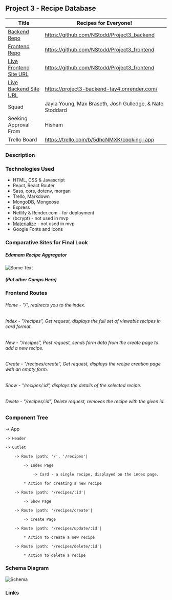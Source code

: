 ## Project 3 - Recipe Database

|Title|Recipes for Everyone!|
|-|-|
|[Backend Repo](https://github.com/NStodd/Project3_backend)|https://github.com/NStodd/Project3_backend|
|[Frontend Repo](https://github.com/NStodd/Project3_frontend)|https://github.com/NStodd/Project3_frontend|
|[Live Frontend Site URL](https://eloquent-lamington-0aa9c1.netlify.app/)|https://github.com/NStodd/Project3_frontend|
|[Live Backend Site URL](https://project3-backend-tay4.onrender.com/)|https://project3-backend-tay4.onrender.com/
|Squad|Jayla Young, Max Braseth, Josh Gulledge, & Nate Stoddard|
|Seeking Approval From| Hisham |
|Trello Board|https://trello.com/b/5dhcNMXK/cooking-app|


### Description



### Technologies Used
- HTML, CSS & Javascript
- React, React Router
- Sass, cors, dotenv, morgan
- Trello, Markdown
- MongoDB, Mongoose
- Express
- Netlify & Render.com - for deployment
- (bcrypt) - not used in mvp
- [Materialize](https://materializecss.com/) - not used in mvp
- Google Fonts and Icons


### Comparative Sites for Final Look
##### Edamam Recipe Aggregator
![Some Text](https://i.imgur.com/nFlFzAX.png)

##### (Put other Comps Here)

### Frontend Routes
###### Home - "/", redirects you to the index.
###### Index - "/recipes", Get request, displays the full set of viewable recipes in card format.
###### New - "/recipes", Post request, sends form data from the create page to add a new recipe.
###### Create - "/recipes/create", Get request, displays the recipe creation page with an empty form.
###### Show - "/recipes/:id", displays the details of the selected recipe.
###### Delete - "/recipes/:id", Delete request, removes the recipe with the given id.

### Component Tree
 -> App

 	-> Header

	-> Outlet

		-> Route |path: '/', '/recipes'|

			-> Index Page

				-> Card - a single recipe, displayed on the index page.

			* Action for creating a new recipe

		-> Route |path: '/recipes/:id'|

			-> Show Page

		-> Route |path: '/recipes/create'|

			-> Create Page

		-> Route |path: '/recipes/update/:id'|

			* Action to create a new recipe

		-> Route |path: '/recipes/delete/:id'|
		
			* Action to delete a recipe

### Schema Diagram
![Schema](https://i.imgur.com/dNGNfpf.png)


### Links
